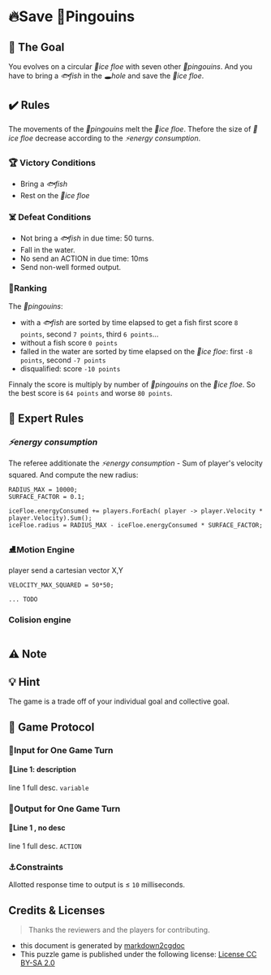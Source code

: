 # 🔥Save 🐧Pingouins

## 🎯 The Goal

You evolves on a circular *🧊ice floe* with seven other *🐧pingouins*.
And you have to bring a *🐟fish*  in the *🕳️hole* and save the *🧊ice floe*.

## ✔️ Rules

The movements of the *🐧pingouins* melt the *🧊ice floe*.
Thefore the size of *🧊ice floe* decrease according to the *⚡energy consumption*.

### 🏆 Victory Conditions

* Bring a *🐟fish*
* Rest on the *🧊ice floe*

### ☠️ Defeat Conditions

* Not bring a *🐟fish* in due time: 50 turns.
* Fall in the water.
* No send an ACTION in due time: 10ms
* Send non-well formed output.

### 🏅Ranking

The *🐧pingouins*:
* with a *🐟fish* are sorted by time elapsed to get a fish first score `8 points`, second `7 points`, third  `6 points`...
* without a fish score `0 points`
* falled in the water are sorted by time elapsed on the *🧊ice floe*: first `-8 points`, second `-7 points` 
* disqualified: score `-10 points`

Finnaly the score is multiply by number of *🐧pingouins* on the *🧊ice floe*. So the best score is `64 points` and worse `80 points`.

## 🐯 Expert Rules

### *⚡energy consumption*

The referee additionate the *⚡energy consumption* - Sum of player's velocity squared. And compute the new radius:

```speudocode
RADIUS_MAX = 10000;
SURFACE_FACTOR = 0.1;

iceFloe.energyConsumed += players.ForEach( player -> player.Velocity * player.Velocity).Sum();
iceFloe.radius = RADIUS_MAX - iceFloe.energyConsumed * SURFACE_FACTOR;
```

### ⛸️Motion Engine

player send a cartesian vector X,Y

```speudocode
VELOCITY_MAX_SQUARED = 50*50;

... TODO
```

### Colision engine

```speudocode
```



## ⚠️ Note

## 💡 Hint

The game is a trade off of your individual goal and collective goal.

## 🧾 Game Protocol

### 👀Input for One Game Turn

#### 📑Line 1: description

line 1 full desc. `variable`

### 💬Output for One Game Turn

#### 📑Line 1 , no desc

line 1 full desc. `ACTION`

### ⚓Constraints

Allotted response time to output is ≤ `10` milliseconds.

## Credits & Licenses

> Thanks the reviewers and the players for contributing.

* this document is generated by [markdown2cgdoc](https://github.com/marcgardent/markdown2cgdoc)
* This puzzle game is published under the following license: [License CC BY-SA 2.0](https://creativecommons.org/licenses/by-sa/2.0/)
